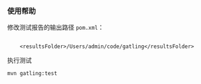 ### 使用帮助

修改测试报告的输出路径 `pom.xml`：
```

    <resultsFolder>/Users/admin/code/gatling</resultsFolder>

```

执行测试
```
mvn gatling:test
```